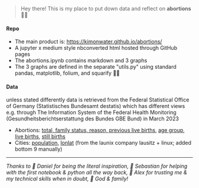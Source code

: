 > Hey there! This is my place to put down data and reflect on **abortions** 🤱🏻

#### Repo
- The main product is: https://kimonwater.github.io/abortions/
- A jupyter x medium style nbconverted html hosted through GitHub pages
- The abortions.ipynb contains markdown and 3 graphs
- The 3 graphs are defined in the separate "utils.py" using standard pandas, matplotlib, folium, and squarify 🙏🏽 

#### Data

unless stated differently data is retrieved from the Federal Statistical Office of Germany (Statistisches Bundesamt destatis) which has different views e.g. through The Information System of the Federal Health Monitoring (Gesundheitsberichtserstattung des Bundes GBE Bund) in March 2023 

- Abortions:
[total, family status, reason, previous live births](https://www.gbe-bund.de/gbe/pkg_olap_tables.prc_set_hierlevel?p_uid=gast&p_aid=34200902&p_sprache=D&p_help=2&p_indnr=240&p_ansnr=87425192&p_version=5&p_dim=D.000&p_dw=3722&p_direction=drill), [age group](https://www.gbe-bund.de/gbe/!pkg_olap_tables.prc_set_orientation?p_uid=gast&p_aid=29968742&p_sprache=D&p_help=2&p_indnr=238&p_ansnr=56517371&p_version=3&D.000=2&D.001=3&D.002=1&D.100=3), [live births](https://www-genesis.destatis.de/genesis//online?operation=table&code=12612-0001&bypass=true&levelindex=0&levelid=1680361112703#abreadcrumb), [still births](https://www-genesis.destatis.de/genesis//online?operation=table&code=12612-0018&bypass=true&levelindex=0&levelid=1680364239055#abreadcrumb) 
- Cities: [population](https://www.destatis.de/DE/Themen/Laender-Regionen/Regionales/Gemeindeverzeichnis/Administrativ/05-staedte.html), [lonlat](https://launix.de/launix/launix-gibt-plz-datenbank-frei/) (from the launix company lausitz + linux; added bottom 9 manually)

***
*Thanks to 🐣 Daniel for being the literal inspiration, 🦊 Sebastian for helping with the first notebook & python all the way back, 🐑 Alex for trusting me & my technical skills when in doubt, 🖤 God & family!*
